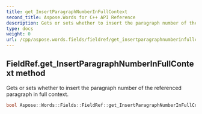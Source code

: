 ```yaml
---
title: get_InsertParagraphNumberInFullContext
second_title: Aspose.Words for C++ API Reference
description: Gets or sets whether to insert the paragraph number of the referenced paragraph in full context. 
type: docs
weight: 0
url: /cpp/aspose.words.fields/fieldref/get_insertparagraphnumberinfullcontext/
---
```

## FieldRef.get_InsertParagraphNumberInFullContext method


Gets or sets whether to insert the paragraph number of the referenced paragraph in full context.

```cpp
bool Aspose::Words::Fields::FieldRef::get_InsertParagraphNumberInFullContext()
```

